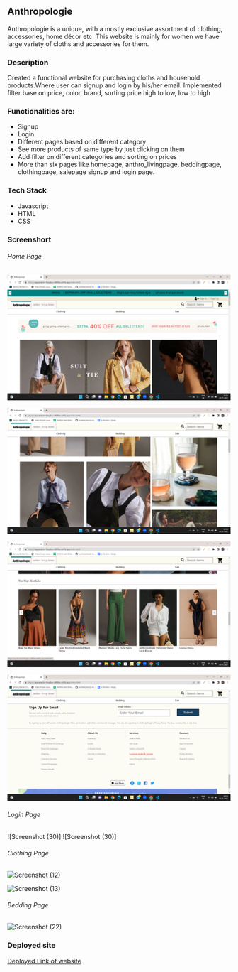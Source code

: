  ## Anthropologie
 
Anthropologie is a unique, with a mostly exclusive assortment of clothing, accessories, home décor etc. This website is mainly for women we have large variety of cloths and accessories for them.   

### Description

Created a functional website for purchasing cloths and household products.Where user 
can signup and login by his/her email.
Implemented filter base on price, color, brand, sorting price high to low, low to high 

### Functionalities are:

* Signup 
* Login
* Different pages based on different category
* See more products of same type by just clicking on them 
* Add filter on different categories and sorting on prices 
* More than six pages like homepage, anthro_livingpage, beddingpage, clothingpage, salepage signup and login page. 

### Tech Stack

* Javascript 
* HTML
* CSS




### Screenshort

###### Home Page
![Screenshot (7)](https://github.com/Durgesh9871/ReadmeImages/blob/main/Anthro_Image/HomePage/Screenshot%20(10).png?raw=true)

![Screenshot (8)](https://github.com/Durgesh9871/ReadmeImages/blob/main/Anthro_Image/HomePage/Screenshot%20(11).png?raw=true)

![Screenshot (9)](https://github.com/Durgesh9871/ReadmeImages/blob/main/Anthro_Image/HomePage/Screenshot%20(12).png?raw=true)

![Screenshot (10)](https://github.com/Durgesh9871/ReadmeImages/blob/main/Anthro_Image/HomePage/Screenshot%20(13).png?raw=true)



###### Login Page

![Screenshot (30)]
![Screenshot (30)]



###### Clothing Page

![Screenshot (12)]()

![Screenshot (13)]()

###### Bedding Page

![Screenshot (22)]()



### Deployed site

[Deployed Link of website](https://aquamarine-fenglisu-ddf06e.netlify.app/index.html)
